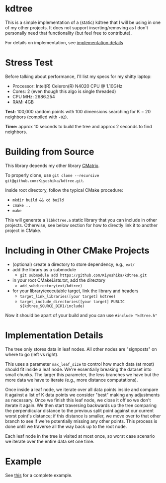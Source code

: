 # kdtree
This is a simple implementation of a (static) kdtree that I will be using in one of my other projects. It does not support inserting/removing as I don't personally need that functionality (but feel free to contribute).

For details on implementation, see [implementation details](#implementation-details)

# Stress Test
Before talking about performance, I'll list my specs for my shitty laptop:
* Processor: Intel(R) Celeron(R) N4020 CPU @ 1.10GHz
* Cores: 2 (even though this algo is single threaded)
* CPU MHz: 2686.254
* RAM: 4GB

**Test:** 100,000 random points with 100 dimensions searching for K = 20 neighbors (compiled with `-O2`).

**Time:** approx 10 seconds to build the tree and approx 2 seconds to find neighbors.


# Building from Source
This library depends my other library [CMatrix](https://github.com/Kiyoshika/CMatrix).

To properly clone, use `git clone --recursive git@github.com:Kiyoshika/kdtree.git`.

Inside root directory, follow the typical CMake procedure:
* `mkdir build && cd build`
* `cmake ..`
* `make`

This will generate a `libkdtree.a` static library that you can include in other projects. Otherwise, see below section for how to directly link it to another project in CMake.

# Including in Other CMake Projects
* (optional) create a directory to store dependency, e.g., `ext/`
* add the library as a submodule
    * `git submodule add https://github.com/Kiyoshika/kdtree.git`
* in your root CMakeLists.txt, add the directory
    * `add_subdirectory(ext/kdtree)`
* for your library/executable target, link the library and headers
    * `target_link_libraries([your target] kdtree)`
    * `target_include_directories([your target] PUBLIC ${kdtree_SOURCE_DIR}/include)`

Now it should be apart of your build and you can use `#include "kdtree.h"`

# Implementation Details
The tree only stores data in leaf nodes. All other nodes are "signposts" on where to go (left vs right).

This uses a parameter `max_leaf_size` to control how much data (at most) should fit inside a leaf node. We're essentially breaking the dataset into small chunks. The larger this parameter, the less branches we have but the more data we have to iterate (e.g., more distance computations).

Once inside a leaf node, we iterate over all data points inside and compare it against a list of K data points we consider "best" making any adjustments as necessary. Once we finish this leaf node, we close it off so we don't iterate it again. We then start traversing backwards up the tree comparing the perpendicular distance to the previous split point against our current worst point's distance; if this distance is smaller, we move over to that other branch to see if we're potentially missing any other points. This process is done until we traverse all the way back up to the root node.

Each leaf node in the tree is visited at most once, so worst case scenario we iterate over the entire data set one time.

# Example
See [this](src/driver.c) for a complete example.

